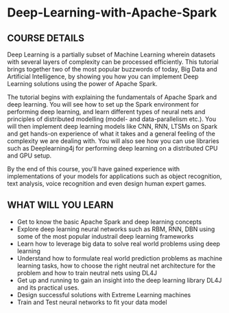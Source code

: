 # Deep-Learning-with-Apache-Spark

## COURSE DETAILS
  Deep Learning is a partially subset of Machine Learning wherein datasets with several layers of complexity can be processed efficiently. This tutorial brings together two of the most popular buzzwords of today, Big Data and Artificial Intelligence, by showing you how you can implement Deep Learning solutions using the power of Apache Spark. 
  
  The tutorial begins with explaining the fundamentals of Apache Spark and deep learning. You will see how to set up the Spark environment for performing deep learning, and learn different types of neural nets and principles of distributed modelling (model- and data-parallelism etc.). You will then implement deep learning models like CNN, RNN, LTSMs on Spark and get hands-on experience of what it takes and a general feeling of the complexity we are dealing with. You will also see how you can use libraries such as Deeplearning4j for performing deep learning on a distributed CPU and GPU setup. 

  By the end of this course, you'll have gained experience with implementations of your models for applications such as object recognition, text analysis, voice recognition and even design human expert games.

## WHAT WILL YOU LEARN 
* Get to know the basic Apache Spark and deep learning concepts 
* Explore deep learning neural networks such as RBM, RNN, DBN using some of the most popular industrail  deep learning frameworks
* Learn how to leverage big data to solve real world problems using deep learning
* Understand how to formulate real world prediction problems as machine learning tasks, how to choose the right neutral net architecture for the problem and how to train neutral nets using DL4J
* Get up and running to gain an insight into the deep learning library DL4J and its practical uses.
* Design successful solutions with Extreme Learning machines
* Train and Test neural networks to fit your data model
